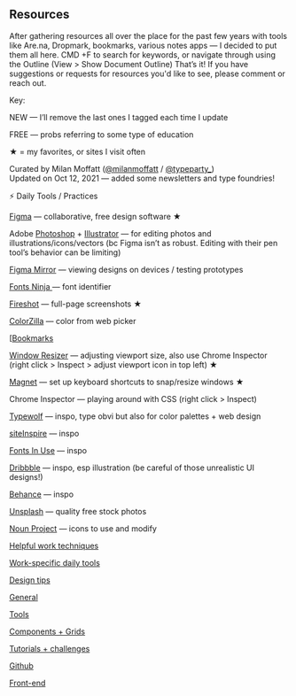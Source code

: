 ## Resources

After gathering resources all over the place for the past few years with tools like Are.na, Dropmark, bookmarks, various notes apps — I decided to put them all here. CMD +F to search for keywords, or navigate through using the Outline (View > Show Document Outline) That’s it! If you have suggestions or requests for resources you'd like to see, please comment or reach out.

Key: 

 NEW  — I’ll remove the last ones I tagged each time I update

 FREE  — probs referring to some type of education 

★ = my favorites, or  sites I visit often

Curated by Milan Moffatt ([@milanmoffatt](https://www.google.com/url?q=https://www.google.com/url?q%3Dhttps://twitter.com/milanmoffatt%26amp;sa%3DD%26amp;source%3Deditors%26amp;ust%3D1645230228435311%26amp;usg%3DAOvVaw1gxPaezB1DZ7ZdqoKXT0WG&sa=D&source=docs&ust=1645230228973135&usg=AOvVaw1Uv9OjGNsXbZed_zy6irB1) / [@typeparty_](https://www.google.com/url?q=https://www.google.com/url?q%3Dhttps://twitter.com/typeparty_%26amp;sa%3DD%26amp;source%3Deditors%26amp;ust%3D1645230228436120%26amp;usg%3DAOvVaw0cTaVrfY-UkFKBNi81XEKh&sa=D&source=docs&ust=1645230228973295&usg=AOvVaw3nxo-VZWo8PmWbNw3KyR_e))   
Updated on Oct 12, 2021 — added some newsletters and type foundries!

⚡️ Daily Tools / Practices

[Figma](https://www.google.com/url?q=https://www.google.com/url?q%3Dhttp://figma.com%26amp;sa%3DD%26amp;source%3Deditors%26amp;ust%3D1645230228437741%26amp;usg%3DAOvVaw3va3ZLpgcS2rigt1i7LKMP&sa=D&source=docs&ust=1645230228973465&usg=AOvVaw0DPJrQ-1QF7LsAptJG9bM-) — collaborative, free design software ★

Adobe [Photoshop](https://www.google.com/url?q=https://www.google.com/url?q%3Dhttps://www.adobe.com/products/photoshop.html?sdid%253DKKQIN%2526mv%253Dsearch%2526kw%253Dphotoshop%2526ef_id%253DCj0KCQjw6sHzBRCbARIsAF8FMpWcAr83aO-Xji62ao9dgxXN8oN84BzduMzzrGbrHjNkRqjF07XI3nAaAjguEALw_wcB:G:s%2526s_kwcid%253DAL!3085!3!392818671571!e!!g!!photoshop%2526gclid%253DCj0KCQjw6sHzBRCbARIsAF8FMpWcAr83aO-Xji62ao9dgxXN8oN84BzduMzzrGbrHjNkRqjF07XI3nAaAjguEALw_wcB%26amp;sa%3DD%26amp;source%3Deditors%26amp;ust%3D1645230228438982%26amp;usg%3DAOvVaw0oaeF8MZb-OAVHwpDHlwRN&sa=D&source=docs&ust=1645230228973608&usg=AOvVaw2gNlm4KaCEUKyQEZbD-9Jc) \+ [Illustrator](https://www.google.com/url?q=https://www.google.com/url?q%3Dhttps://www.adobe.com/products/illustrator.html?sdid%253DKKQML%2526mv%253Dsearch%2526ef_id%253DCj0KCQjw6sHzBRCbARIsAF8FMpXWrv-kG_ZvOOivT8KFJeYrWckEqmC5nhsbslYbX3usgGSAZrETglMaAkgpEALw_wcB:G:s%2526s_kwcid%253DAL!3085!3!393698916373!e!!g!!illustrator%2526gclid%253DCj0KCQjw6sHzBRCbARIsAF8FMpXWrv-kG_ZvOOivT8KFJeYrWckEqmC5nhsbslYbX3usgGSAZrETglMaAkgpEALw_wcB%26amp;sa%3DD%26amp;source%3Deditors%26amp;ust%3D1645230228439966%26amp;usg%3DAOvVaw0Kt1lOUisrhAFEZJm3upgO&sa=D&source=docs&ust=1645230228973758&usg=AOvVaw0iJZBc2Mm4TZi3PpjdiNbx) — for editing photos and illustrations/icons/vectors (bc Figma isn’t as robust. Editing with their pen tool’s behavior can be limiting)

[Figma Mirror](https://www.google.com/url?q=https://www.google.com/url?q%3Dhttps://help.figma.com/hc/en-us/articles/360039829534-Preview-designs-and-prototypes-with-Figma-Mirror-app%26amp;sa%3DD%26amp;source%3Deditors%26amp;ust%3D1645230228440894%26amp;usg%3DAOvVaw3fsGWVKBLN0inzNXuEkFZP&sa=D&source=docs&ust=1645230228973890&usg=AOvVaw30-bgMRvhfgbYwIfiVoxgM) — viewing designs on devices / testing prototypes

[Fonts Ninja ](https://www.google.com/url?q=https://www.google.com/url?q%3Dhttps://www.fonts.ninja/%26amp;sa%3DD%26amp;source%3Deditors%26amp;ust%3D1645230228441626%26amp;usg%3DAOvVaw2PX2ZlGkImWHKykgdELxJe&sa=D&source=docs&ust=1645230228973995&usg=AOvVaw2ozlFOvIWNG0qm6TfU5Esy)— font identifier

[Fireshot](https://www.google.com/url?q=https://www.google.com/url?q%3Dhttp://tiny.cc/mw1flz%26amp;sa%3DD%26amp;source%3Deditors%26amp;ust%3D1645230228442318%26amp;usg%3DAOvVaw1gJE26_GLcwNAASOdHsZLp&sa=D&source=docs&ust=1645230228974130&usg=AOvVaw0ThhqnF3w7r-5ugJbbOFAa) — full-page screenshots ★

[ColorZilla](https://www.google.com/url?q=https://www.google.com/url?q%3Dhttps://chrome.google.com/webstore/detail/colorzilla/bhlhnicpbhignbdhedgjhgdocnmhomnp%26amp;sa%3DD%26amp;source%3Deditors%26amp;ust%3D1645230228442900%26amp;usg%3DAOvVaw2k14TP2rRBKSmQXbRKtA0g&sa=D&source=docs&ust=1645230228974346&usg=AOvVaw3SU1uZhR2VbnQf-TyZ6zNL) — color from web picker

[[Bookmarks](Topics/Bookmarks.md)

[Window Resizer](https://www.google.com/url?q=https://www.google.com/url?q%3Dhttps://chrome.google.com/webstore/detail/window-resizer/kkelicaakdanhinjdeammmilcgefonfh%26amp;sa%3DD%26amp;source%3Deditors%26amp;ust%3D1645230228444963%26amp;usg%3DAOvVaw1Or8FZbG-sARqGcActDrTM&sa=D&source=docs&ust=1645230228974958&usg=AOvVaw0uKbvkflgfPOnhfYfBckZu) — adjusting viewport size, also use Chrome Inspector (right click > Inspect > adjust viewport icon in top left) ★

[Magnet](https://www.google.com/url?q=https://www.google.com/url?q%3Dhttps://magnet.crowdcafe.com/%26amp;sa%3DD%26amp;source%3Deditors%26amp;ust%3D1645230228445689%26amp;usg%3DAOvVaw3CfKYoA5zPQzW9Hoov7iWD&sa=D&source=docs&ust=1645230228975170&usg=AOvVaw09r9yjemPGEGKTHS9heB2U) — set up keyboard shortcuts to snap/resize windows ★

Chrome Inspector — playing around with CSS (right click > Inspect) 

[Typewolf](https://www.google.com/url?q=https://www.google.com/url?q%3Dhttp://typewolf.com%26amp;sa%3DD%26amp;source%3Deditors%26amp;ust%3D1645230228446637%26amp;usg%3DAOvVaw0_bPWRA2iJlkCuouY5fMKq&sa=D&source=docs&ust=1645230228975403&usg=AOvVaw1046R2O47i3URkzXpQ7GtX) — inspo, type obvi but also for color palettes + web design

[siteInspire](https://www.google.com/url?q=https://www.google.com/url?q%3Dhttps://siteinspire.com/%26amp;sa%3DD%26amp;source%3Deditors%26amp;ust%3D1645230228447376%26amp;usg%3DAOvVaw1VGZymldRuR9nzwTGxFEil&sa=D&source=docs&ust=1645230228975609&usg=AOvVaw3uGi-wD-KH1seQyPxYS1O9) — inspo

[Fonts In Use](https://www.google.com/url?q=https://www.google.com/url?q%3Dhttps://fontsinuse.com/%26amp;sa%3DD%26amp;source%3Deditors%26amp;ust%3D1645230228448103%26amp;usg%3DAOvVaw1vAZrPc0CN-2MKDzEX1Hi5&sa=D&source=docs&ust=1645230228975814&usg=AOvVaw1iTYuCs7VMoEx3Ia6wtmVc) — inspo

[Dribbble](https://www.google.com/url?q=https://www.google.com/url?q%3Dhttps://dribbble.com/%26amp;sa%3DD%26amp;source%3Deditors%26amp;ust%3D1645230228448850%26amp;usg%3DAOvVaw0Y91ZXrxPX6vRaPC9hBA4O&sa=D&source=docs&ust=1645230228975941&usg=AOvVaw3IsDMjli90QhzxH3zILU4A) — inspo, esp illustration (be careful of those unrealistic UI designs!)

[Behance](https://www.google.com/url?q=https://www.google.com/url?q%3Dhttps://www.behance.net/%26amp;sa%3DD%26amp;source%3Deditors%26amp;ust%3D1645230228449687%26amp;usg%3DAOvVaw2Mx_DgBGRPsFE-fFwSACNZ&sa=D&source=docs&ust=1645230228976044&usg=AOvVaw0LGb5gR5WGkWc1ZAe8_22Q) — inspo

[Unsplash](https://www.google.com/url?q=https://www.google.com/url?q%3Dhttps://unsplash.com/%26amp;sa%3DD%26amp;source%3Deditors%26amp;ust%3D1645230228450457%26amp;usg%3DAOvVaw3hh2uPDk1jwSAzWvIwG_Fi&sa=D&source=docs&ust=1645230228976172&usg=AOvVaw1FL6qEmoSeZLXnU7vebL9u) — quality free stock photos

[Noun Project](https://www.google.com/url?q=https://www.google.com/url?q%3Dhttps://thenounproject.com/%26amp;sa%3DD%26amp;source%3Deditors%26amp;ust%3D1645230228451055%26amp;usg%3DAOvVaw1rHVzgabLrustcpk1noRIs&sa=D&source=docs&ust=1645230228976358&usg=AOvVaw2hT7Gdb9PXTCs_nKISVz4V) — icons to use and modify

[Helpful work techniques](Helpful%20work%20techniques.md)

 

[Work-specific daily tools](Work-specific%20daily%20tools.md)

[Design tips](Design%20tips.md)

[General](Awesome/MILANS%20ULTIMATE%20RESOURCE%20LIST/General.md)

[Tools](Awesome/MILANS%20ULTIMATE%20RESOURCE%20LIST/Tools.md)

[Components + Grids](Components%20+%20Grids.md)

[Tutorials + challenges](Tutorials%20+%20challenges.md)

[Github](Awesome/MILANS%20ULTIMATE%20RESOURCE%20LIST/Github.md)

[Front-end](Front-end.md)